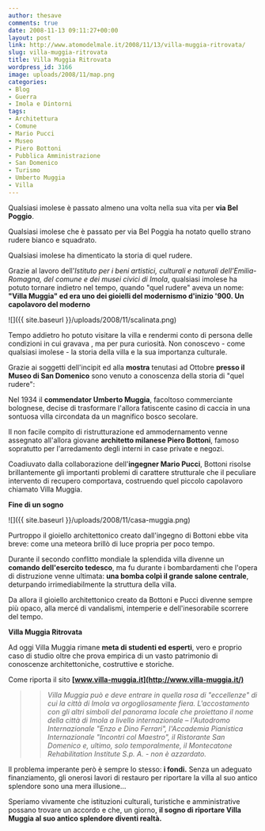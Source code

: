 ```yaml
---
author: thesave
comments: true
date: 2008-11-13 09:11:27+00:00
layout: post
link: http://www.atomodelmale.it/2008/11/13/villa-muggia-ritrovata/
slug: villa-muggia-ritrovata
title: Villa Muggia Ritrovata
wordpress_id: 3166
image: uploads/2008/11/map.png
categories:
- Blog
- Guerra
- Imola e Dintorni
tags:
- Architettura
- Comune
- Mario Pucci
- Museo
- Piero Bottoni
- Pubblica Amministrazione
- San Domenico
- Turismo
- Umberto Muggia
- Villa
---
```



Qualsiasi imolese è passato almeno una volta nella sua vita per **via Bel Poggio**.

Qualsiasi imolese che è passato per via Bel Poggia ha notato quello strano rudere bianco e squadrato.

Qualsiasi imolese ha dimenticato la storia di quel rudere.

Grazie al lavoro dell'_Istituto per i beni artistici, culturali e naturali dell'Emilia-Romagna, del comune e dei musei civici di Imola_, qualsiasi imolese ha potuto tornare indietro nel tempo, quando "quel rudere" aveva un nome: **"Villa Muggia" ed era uno dei gioielli del modernismo d'inizio '900. Un capolavoro del moderno**

![]({{ site.baseurl }}/uploads/2008/11/scalinata.png)

Tempo addietro ho potuto visitare la villa e rendermi conto di persona delle condizioni in cui gravava , ma per pura curiosità. Non conoscevo - come qualsiasi imolese - la storia della villa e la sua importanza culturale.

Grazie ai soggetti dell'incipit ed alla **mostra** tenutasi ad Ottobre **presso il Museo di San Domenico** sono venuto a conoscenza della storia di "quel rudere":

Nel 1934 il **commendator Umberto Muggia**, facoltoso commerciante bolognese, decise di trasformare l'allora fatiscente casino di caccia in una sontuosa villa circondata da un magnifico bosco secolare.

Il non facile compito di ristrutturazione ed ammodernamento venne assegnato all'allora giovane **architetto milanese Piero Bottoni**, famoso sopratutto per l'arredamento degli interni in case private e negozi.

Coadiuvato dalla collaborazione dell'**ingegner Mario Pucci**, Bottoni risolse brillantemente gli importanti problemi di carattere strutturale che il peculiare intervento di recupero comportava, costruendo quel piccolo capolavoro chiamato Villa Muggia.

**Fine di un sogno**

![]({{ site.baseurl }}/uploads/2008/11/casa-muggia.png)

Purtroppo il gioiello architettonico creato dall'ingegno di Bottoni ebbe vita breve: come una meteora brillò di luce propria per poco tempo.

Durante il secondo conflitto mondiale la splendida villa divenne un **comando dell'esercito tedesco**, ma fu durante i bombardamenti che l'opera di distruzione venne ultimata: **una bomba colpì il grande salone centrale**, deturpando irrimediabilmente la struttura della villa.

Da allora il gioiello architettonico creato da Bottoni e Pucci divenne sempre più opaco, alla mercé di vandalismi, intemperie e dell'inesorabile scorrere del tempo.

**Villa Muggia Ritrovata**

Ad oggi Villa Muggia rimane **meta di studenti ed esperti**, vero e proprio caso di studio oltre che prova empirica di un vasto patrimonio di conoscenze architettoniche, costruttive e storiche.

Come riporta il sito **[www.villa-muggia.it](http://www.villa-muggia.it/)**

<blockquote>

> 
> _Villa Muggia può e deve entrare in quella rosa di "eccellenze" di cui la città di Imola va orgogliosamente fiera. L'accostamento con gli altri simboli del panorama locale che proiettano il nome della città di Imola a livello internazionale – l'Autodromo Internazionale "Enzo e Dino Ferrari", l'Accademia Pianistica Internazionale "Incontri col Maestro", il Ristorante San Domenico e, ultimo, solo temporalmente, il Montecatone Rehabilitation Institute S.p. A. - non è azzardato._
> 
> 
</blockquote>

Il problema imperante però è sempre lo stesso: **i fondi.** Senza un adeguato finanziamento, gli onerosi lavori di restauro per riportare la villa al suo antico splendore sono una mera illusione...

Speriamo vivamente che istituzioni culturali, turistiche e amministrative possano trovare un accordo e che, un giorno, **il sogno di riportare Villa Muggia al suo antico splendore diventi realtà.**
